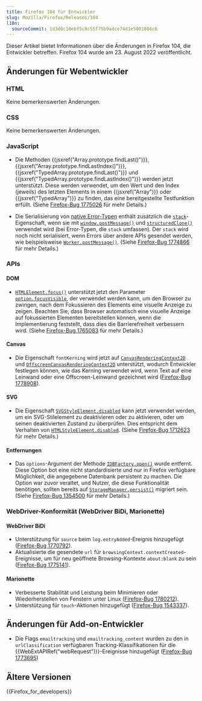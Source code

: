 ```yaml
---
title: Firefox 104 für Entwickler
slug: Mozilla/Firefox/Releases/104
l10n:
  sourceCommit: 1d3d0c10ebf5c8c55f75b9adce74d1e5001866c6
---
```


Dieser Artikel bietet Informationen über die Änderungen in Firefox 104, die Entwickler betreffen. Firefox 104 wurde am 23. August 2022 veröffentlicht.

## Änderungen für Webentwickler

### HTML

Keine bemerkenswerten Änderungen.

### CSS

Keine bemerkenswerten Änderungen.

### JavaScript

- Die Methoden {{jsxref("Array.prototype.findLast()")}}, {{jsxref("Array.prototype.findLastIndex()")}}, {{jsxref("TypedArray.prototype.findLast()")}} und {{jsxref("TypedArray.prototype.findLastIndex()")}} werden jetzt unterstützt.
  Diese werden verwendet, um den Wert und den Index (jeweils) des letzten Elements in einem {{jsxref("Array")}} oder {{jsxref("TypedArray")}} zu finden, das eine bereitgestellte Testfunktion erfüllt.
  (Siehe [Firefox-Bug 1775026](https://bugzil.la/1775026) für mehr Details.)

- Die Serialisierung von [native Error-Typen](/de/docs/Web/JavaScript/Reference/Global_Objects/Error#error_types) enthält zusätzlich die [`stack`](/de/docs/Web/JavaScript/Reference/Global_Objects/Error/stack)-Eigenschaft, wenn sie mit [`window.postMessage()`](/de/docs/Web/API/Window/postMessage) und [`structuredClone()`](/de/docs/Web/API/Window/structuredClone) verwendet wird (bei Error-Typen, die `stack` umfassen).
  Der `stack` wird noch nicht serialisiert, wenn Errors über andere APIs gesendet werden, wie beispielsweise [`Worker.postMessage()`](/de/docs/Web/API/Worker/postMessage).
  (Siehe [Firefox-Bug 1774866](https://bugzil.la/1774866) für mehr Details.)

### APIs

#### DOM

- [`HTMLElement.focus()`](/de/docs/Web/API/HTMLElement/focus) unterstützt jetzt den Parameter [`option.focusVisible`](/de/docs/Web/API/HTMLElement/focus#focusvisible), der verwendet werden kann, um den Browser zu zwingen, nach dem Fokussieren des Elements eine visuelle Anzeige zu zeigen.
  Beachten Sie, dass Browser automatisch eine visuelle Anzeige auf fokussierten Elementen bereitstellen können, wenn die Implementierung feststellt, dass dies die Barrierefreiheit verbessern wird.
  (Siehe [Firefox-Bug 1765083](https://bugzil.la/1765083) für mehr Details.)

#### Canvas

- Die Eigenschaft `fontKerning` wird jetzt auf [`CanvasRenderingContext2D`](/de/docs/Web/API/CanvasRenderingContext2D/fontKerning) und [`OffscreenCanvasRenderingContext2D`](/de/docs/Web/API/OffscreenCanvasRenderingContext2D) unterstützt, wodurch Entwickler festlegen können, wie das Kerning verwendet wird, wenn Text auf eine Leinwand oder eine Offscreen-Leinwand gezeichnet wird ([Firefox-Bug 1778908](https://bugzil.la/1778908)).

#### SVG

- Die Eigenschaft [`SVGStyleElement.disabled`](/de/docs/Web/API/SVGStyleElement/disabled) kann jetzt verwendet werden, um ein SVG-Stilelement zu deaktivieren oder zu aktivieren, oder um seinen deaktivierten Zustand zu überprüfen.
  Dies entspricht dem Verhalten von [`HTMLStyleElement.disabled`](/de/docs/Web/API/HTMLStyleElement/disabled).
  (Siehe [Firefox-Bug 1712623](https://bugzil.la/1712623) für mehr Details.)

#### Entfernungen

- Das `options`-Argument der Methode [`IDBFactory.open()`](/de/docs/Web/API/IDBFactory/open) wurde entfernt.
  Diese Option bot eine nicht standardisierte und nur in Firefox verfügbare Möglichkeit, die angegebene Datenbank persistent zu machen.
  Die Option war zuvor veraltet, und Nutzer, die diese Funktionalität benötigen, sollten bereits auf [`StorageManager.persist()`](/de/docs/Web/API/StorageManager/persist) migriert sein.
  (Siehe [Firefox-Bug 1354500](https://bugzil.la/1354500) für mehr Details.)

### WebDriver-Konformität (WebDriver BiDi, Marionette)

#### WebDriver BiDi

- Unterstützung für `source` beim `log.entryAdded`-Ereignis hinzugefügt ([Firefox-Bug 1770792](https://bugzil.la/1770792)).
- Aktualisierte die gesendete `url` für `browsingContext.contextCreated`-Ereignisse, um für neu geöffnete Browsing-Kontexte `about:blank` zu sein ([Firefox-Bug 1775141](https://bugzil.la/1775141)).

#### Marionette

- Verbesserte Stabilität und Leistung beim Minimieren oder Wiederherstellen von Fenstern unter Linux ([Firefox-Bug 1780212](https://bugzil.la/1780212)).
- Unterstützung für `touch`-Aktionen hinzugefügt ([Firefox-Bug 1543337](https://bugzil.la/1543337)).

## Änderungen für Add-on-Entwickler

- Die Flags `emailtracking` und `emailtracking_content` wurden zu den in `urlClassification` verfügbaren Tracking-Klassifikationen für die {{WebExtAPIRef("webRequest")}}-Ereignisse hinzugefügt ([Firefox-Bug 1773695](https://bugzil.la/1773695))

## Ältere Versionen

{{Firefox_for_developers}}
